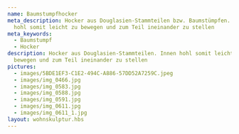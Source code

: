 ```yaml
---
name: Baumstumpfhocker
meta_description: Hocker aus Douglasien-Stammteilen bzw. Baumstümpfen. Innen
  hohl somit leicht zu bewegen und zum Teil ineinander zu stellen
meta_keywords:
  - Baumstumpf
  - Hocker
description: Hocker aus Douglasien-Stammteilen. Innen hohl somit leicht zu
  bewegen und zum Teil ineinander zu stellen
pictures:
  - images/5BDE1EF3-C1E2-494C-A886-57DD52A7259C.jpeg
  - images/img_0466.jpg
  - images/img_0583.jpg
  - images/img_0588.jpg
  - images/img_0591.jpg
  - images/img_0611.jpg
  - images/img_0611_1.jpg
layout: wohnskulptur.hbs
---
```

